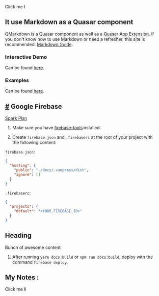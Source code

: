 <div class="q-pa-xl" vue-cmp-wrapper>
 <vue-cmp import="src/components/notes"><notes/></vue-cmp>
</div>  
<div class="row flex-center" vue-cmp-wrapper>
<vue-cmp>
   <q-btn round size="sm" color="accent" class="q-pa-md" @click="clg" >
            Click me I
   </q-btn>
</vue-cmp>
</div>

## It use Markdown as a Quasar component

 QMarkdown is a Quasar component as well as a [Quasar App Extension](https://v1.quasar.dev/app-extensions/introduction).
 If you don't know how to use Markdown or need a refresher,
 this site is recommended: [Markdown Guide](https://www.markdownguide.org/).
 
 ### Interactive Demo
Can be found [here](https://quasarframework.github.io/quasar-ui-qmarkdown/demo).

 ### Examples
Can be found [here](https://quasarframework.github.io/quasar-ui-qmarkdown/examples).


## [#](https://console.firebase.google.com) Google Firebase

[Spark Plan](https://firebase.google.com/pricing?authuser=0)

1.  Make sure you have [firebase-tools](https://www.npmjs.com/package/firebase-tools)installed.

2.  Create `firebase.json` and `.firebaserc` at the root of your project with the following content:

`firebase.json`:

```json
{
  "hosting": {
    "public": "./docs/.vuepress/dist",
    "ignore": []
  }
}
```

`.firebaserc`:

```json
{
  "projects": {
    "default": "<YOUR_FIREBASE_ID>"
  }
}
```
<section>
  <h1>Heading</h1>
  <p>Bunch of awesome content</p>
</section>

1.  After running `yarn docs:build` or `npm run docs:build`, deploy with the command `firebase deploy`.

## My Notes :


<vue-cmp>
   <q-btn round size="sm" color="accent" @click="clg">
            Click me II
   </q-btn>
</vue-cmp>

